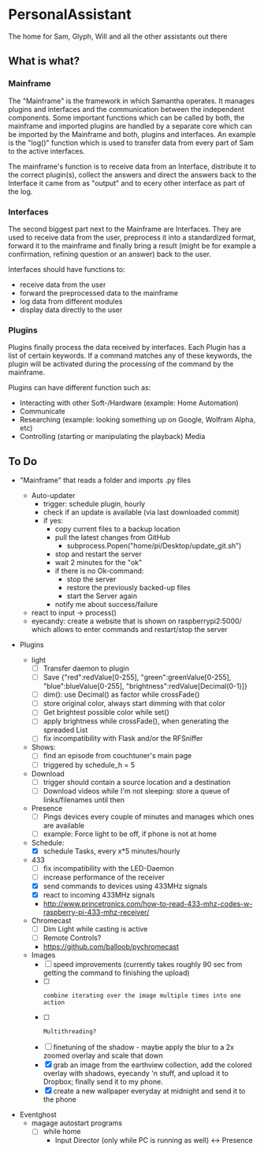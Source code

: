# PersonalAssistant
The home for Sam, Glyph, Will and all the other assistants out there

## What is what?

### Mainframe

The "Mainframe" is the framework in which Samantha operates.
It manages plugins and interfaces and the communication between the independent components. Some important functions which can be called by both, the mainframe and imported plugins are handled by a separate core which can be imported by the Mainframe and both, plugins and interfaces. An example is the "log()" function which is used to transfer data from every part of Sam to the active interfaces.

The mainframe's function is to receive data from an Interface, distribute it to the correct plugin(s), collect the answers and direct the answers back to the Interface it came from as "output" and to ecery other interface as part of the log.

### Interfaces

The second biggest part next to the Mainframe are Interfaces. They are used to receive data from the user, preprocess it into a standardized format, forward it to the mainframe and finally bring a result (might be for example a confirmation, refining question or an answer) back to the user.

Interfaces should have functions to:
- receive data from the user
- forward the preprocessed data to the mainframe
- log data from different modules
- display data directly to the user

### Plugins

Plugins finally process the data received by interfaces. Each Plugin has a list of certain keywords. If a command matches any of these keywords, the plugin will be activated during the processing of the command by the mainframe.

Plugins can have different function such as:
- Interacting with other Soft-/Hardware (example: Home Automation)
- Communicate
- Researching (example: looking something up on Google, Wolfram Alpha, etc)
- Controlling (starting or manipulating the playback) Media

## To Do

- "Mainframe" that reads a folder and imports .py files
    - Auto-updater
        - trigger: schedule plugin, hourly
        - check if an update is available (via last downloaded commit)
        - if yes:
            - copy current files to a backup location
            - pull the latest changes from GitHub
                - subprocess.Popen("home/pi/Desktop/update_git.sh")
            - stop and restart the server
            - wait 2 minutes for the "ok"
            - if there is no Ok-command: 
                - stop the server
                - restore the previously backed-up files
                - start the Server again
            - notify me about success/failure
    - react to input -> process()
    - eyecandy: create a website that is shown on raspberrypi2:5000/ which allows to enter commands and restart/stop the server

- Plugins
    - light
        - [ ] Transfer daemon to plugin 
        - [ ] Save {"red":redValue[0-255], "green":greenValue[0-255], "blue":blueValue[0-255], "brightness":redValue[Decimal(0-1)]}
        - [ ] dim(): use Decimal() as factor while crossFade()
        - [ ] store original color, always start dimming with that color
        - [ ] Get brightest possible color while set()
        - [ ] apply brightness while crossFade(), when generating the spreaded List
        - [ ] fix incompatibility with Flask and/or the RFSniffer
    - Shows:
        - [ ] find an episode from couchtuner's main page
        - [ ] triggered by schedule_h = 5
    - Download
        - [ ] trigger should contain a source location and a destination
        - [ ] Download videos while I'm not sleeping: store a queue of links/filenames until then
    - Presence
        - [ ] Pings devices every couple of minutes and manages which ones are available
        - [ ] example: Force light to be off, if phone is not at home
    - Schedule:
        - [X] schedule Tasks, every x*5 minutes/hourly
    - 433
        - [ ] fix incompatibility with the LED-Daemon
        - [ ] increase performance of the receiver
        - [X] send commands to devices using 433MHz signals
        - [X] react to incoming 433MHz signals
        - http://www.princetronics.com/how-to-read-433-mhz-codes-w-raspberry-pi-433-mhz-receiver/
    - Chromecast
        - [ ] Dim Light while casting is active
        - [ ] Remote Controls?
        - https://github.com/balloob/pychromecast
    - Images
        - [ ] speed improvements (currently takes roughly 90 sec from getting the command to finishing the upload)
        - [ ]     combine iterating over the image multiple times into one action
        - [ ]     Multithreading?
        - [ ] finetuning of the shadow - maybe apply the blur to a 2x zoomed overlay and scale that down
        - [X] grab an image from the earthview collection, add the colored overlay with shadows, eyecandy 'n stuff, and upload it to Dropbox; finally send it to my phone.
        - [X] create a new wallpaper everyday at midnight and send it to the phone

* Eventghost 
    - magage autostart programs
        - [ ] while home
            - Input Director (only while PC is running as well) <-> Presence
